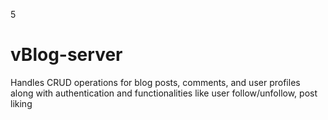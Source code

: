 5
# vBlog-server
Handles CRUD operations for blog posts, comments, and user profiles along with authentication and functionalities like user follow/unfollow, post liking
